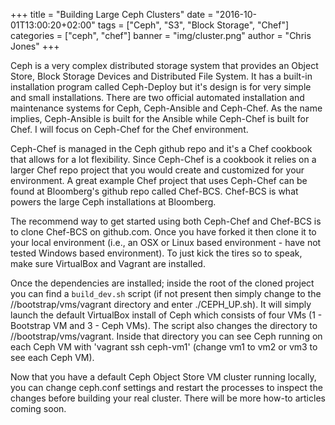 +++
title = "Building Large Ceph Clusters"
date = "2016-10-01T13:00:20+02:00"
tags = ["Ceph", "S3", "Block Storage", "Chef"]
categories = ["ceph", "chef"]
banner = "img/cluster.png"
author = "Chris Jones"
+++

Ceph is a very complex distributed storage system that provides an Object Store, Block Storage Devices and Distributed File System. It has a built-in installation program called Ceph-Deploy but it's design is for very simple and small installations. There are two official automated installation and maintenance systems for Ceph, Ceph-Ansible and Ceph-Chef. As the name implies, Ceph-Ansible is built for the Ansible while Ceph-Chef is built for Chef. I will focus on Ceph-Chef for the Chef environment.

Ceph-Chef is managed in the Ceph github repo and it's a Chef cookbook that allows for a lot flexibility. Since Ceph-Chef is a cookbook it relies on a larger Chef repo project that you would create and customized for your environment. A great example Chef project that uses Ceph-Chef can be found at Bloomberg's github repo called Chef-BCS. Chef-BCS is what powers the large Ceph installations at Bloomberg.

The recommend way to get started using both Ceph-Chef and Chef-BCS is to clone Chef-BCS on github.com. Once you have forked it then clone it to your local environment (i.e., an OSX or Linux based environment - have not tested Windows based environment). To just kick the tires so to speak, make sure VirtualBox and Vagrant are installed.

Once the dependencies are installed; inside the root of the cloned project you can find a `build_dev.sh` script (if not present then simply change to the /<your cloned root>/bootstrap/vms/vagrant directory and enter ./CEPH_UP.sh). It will simply launch the default VirtualBox install of Ceph which consists of four VMs (1 - Bootstrap VM and 3 - Ceph VMs). The script also changes the directory to /<your cloned root>/bootstrap/vms/vagrant. Inside that directory you can see Ceph running on each Ceph VM with 'vagrant ssh ceph-vm1' (change vm1 to vm2 or vm3 to see each Ceph VM).

Now that you have a default Ceph Object Store VM cluster running locally, you can change ceph.conf settings and restart the processes to inspect the changes before building your real cluster. There will be more how-to articles coming soon.
